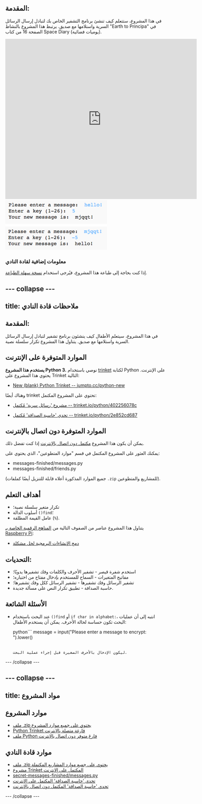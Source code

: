 ## المقدمة:

في هذا المشروع، ستتعلم كيف تنشئ برنامج التشفير الخاص بك لتبادل إرسال الرسائل السرية واستلامها مع صديق. يرتبط هذا المشروع بالنشاط "Earth to Principa" في الصفحة 16 من كتاب Space Diary (يوميات فضائية).

<div class="trinket">
  <iframe src="https://trinket.io/embed/python/402256078c?outputOnly=true&start=result" width="600" height="500" frameborder="0" marginwidth="0" marginheight="0" allowfullscreen>
  </iframe>
  <img src="images/messages-finished.png">
</div>

### معلومات إضافية لقادة النادي

إذا كنت بحاجة إلى طباعة هذا المشروع، فيُرجى استخدام [نسخة سهلة الطباعة](https://projects.raspberrypi.org/en/projects/secret-messages/print).


--- collapse ---
---
title: ملاحظات قادة النادي
---


## المقدمة:
في هذا المشروع، سيتعلم الأطفال كيف ينشئون برنامج تشفير لتبادل إرسال الرسائل السرية واستلامها مع صديق. يتناول هذا المشروع تكرار سلسلة نصية.

## الموارد المتوفرة على الإنترنت

__يستخدم هذا المشروع Python 3.__ نوصي باستخدام [trinket](https://trinket.io/) لكتابة Python على الإنترنت. يحتوي هذا المشروع على Trinket التالية:

+ [New (blank) Python Trinket -- jumpto.cc/python-new](http://jumpto.cc/python-new)

وهناك أيضًا trinket تحتوي على المشروع المكتمل:

+ [مشروع 'رسائل سرية' مُكتمل -- trinket.io/python/402256078c](https://trinket.io/python/402256078c)

+ [تحدي 'حاسبة الصداقة' مُكتمل -- trinket.io/python/2e852cd687](https://trinket.io/python/2e852cd687)

## الموارد المتوفرة دون اتصال بالإنترنت
يمكن أن يكون هذا المشروع [مكتمل دون اتصال بالإنترنت](https://www.codeclubprojects.org/en-GB/resources/python-working-offline/) إذا كنت تفضل ذلك.

يمكنك العثور على المشروع المكتمل في قسم "موارد المتطوعين"، الذي يحتوي على:

+ messages-finished/messages.py
+ messages-finished/friends.py

(جميع الموارد المذكورة أعلاه قابلة للتنزيل أيضًا كملفات `.zip` للمشاريع والمتطوعين).

## أهداف التعلم
+ تكرار متغير سلسلة نصية؛
+ أسلوب الدالة `()find`؛
+ عامل القيمة المطلقة (`%`).

يتناول هذا المشروع عناصر من الصفوف التالية من [المناهج الرقمية الخاصة بـ Raspberry Pi](http://rpf.io/curriculum):

+ [دمج الإنشاءات البرمجية لحل مشكلة](https://www.raspberrypi.org/curriculum/programming/builder)

## التحديات:
+ استخدم شفرة قيصر - تشفير الأحرف والكلمات وفك تشفيرها يدويًا؛
+ مفاتيح المتغيرات - السماح للمستخدم بإدخال مفتاح من اختياره؛
+ تشفير الرسائل وفك تشفيرها - تشفير الرسائل ككل وفك تشفيرها؛
+ حاسبة الصداقة - تطبيق تكرار النص على مسألة جديدة.

## الأسئلة الشائعة
+ عند البحث باستخدام `()find` أو `if char in alphabet:`، انتبه إلى أن عمليات البحث تكون حساسة لحالة الأحرف. يمكن أن يستخدم الأطفال:

	python```
	message = input("Please enter a message to encrypt: ").lower()
	```

	ليكون الإدخال بالأحرف الصغيرة قبل إجراء عملية البحث.

--- /collapse ---


--- collapse ---
---
title: مواد المشروع
---
## موارد المشروع
* [ملف .zip يحتوي على جميع موارد المشروع](resources/secret-messages-project-resources.zip)
* [Python Trinket فارغة متصلة بالإنترنت](http://jumpto.cc/python-new)
* [ملف Python فارغ متوفر دون اتصال بالإنترنت](resources/new-new.py)

## موارد قادة النادي
* [ملف .zip يحتوي على جميع موارد المشاريع المكتملة](resources/secret-messages-volunteer-resources.zip)
* [مشروع Trinket المكتمل على الإنترنت](https://trinket.io/python/402256078c)
* [secret-messages-finished/messages.py](resources/secret-messages-finished-messages.py)
* [تحدي 'حاسبة الصداقة' المكتمل على الإنترنت](https://trinket.io/python/2e852cd687)
* [تحدي 'حاسبة الصداقة' المكتمل دون اتصال بالإنترنت](resources/friendship-calculator-finished-friends.py)

--- /collapse ---

